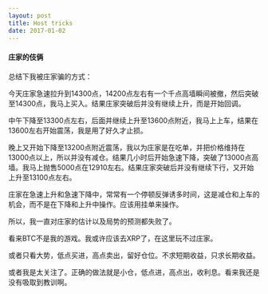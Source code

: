 ```yaml
---
layout: post
title: Host tricks
date: 2017-01-02
---
```



#### 庄家的伎俩

总结下我被庄家骗的方式：

今天庄家急速拉升到14300点，14200点左右有一个千点高墙瞬间被撤，然后突破至14300点，我马上买入。结果庄家突破后并没有继续上升，而是开始回调。

中午下降至13300点左右，后面并继续上升至13600点附近，我马上上车，结果在13600左右开始震荡，我是用了好久才止损。

晚上又开始下降至13200点附近震荡，我以为庄家是在吃单，并把价格维持在13000点以上，所以并没有减仓。结果几小时后开始急速下降，突破了13000点高墙。我马上抛售5000点在12910左右。结果庄家突破后并没有继续下行，又开始上升至13100点左右。

庄家在急速上升和急速下降中，常常有一个停顿反弹诱多时间，这是减仓和上车的机会，而不是在下降和上升中操作。应该用挂单来操作。

所以，我一直对庄家的估计以及局势的预测都失败了。

看来BTC不是我的游戏。我或许应该去XRP了，在这里玩不过庄家。

或者只看大势，低点买进，高点卖出，留好仓位。不求短期收益，只求长期收益。

或者我是太关注了。正确的做法就是小仓，低点进，高点出，收利息。看来我还是没有吸取到教训啊。